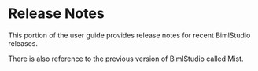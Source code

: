 # Release Notes

This portion of the user guide provides release notes for recent BimlStudio releases.

There is also reference to the previous version of BimlStudio called Mist.